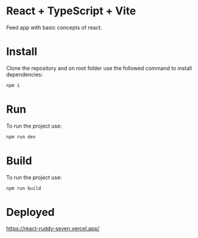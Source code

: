 # React + TypeScript + Vite

Feed app with basic concepts of react.

# Install 
Clone the repository and on root folder use the followed command to install dependencies:

```js
npm i
```

# Run
To run the project use:

```js
npm run dev
```

# Build
To run the project use:

```js
npm run build
```

# Deployed
https://react-ruddy-seven.vercel.app/